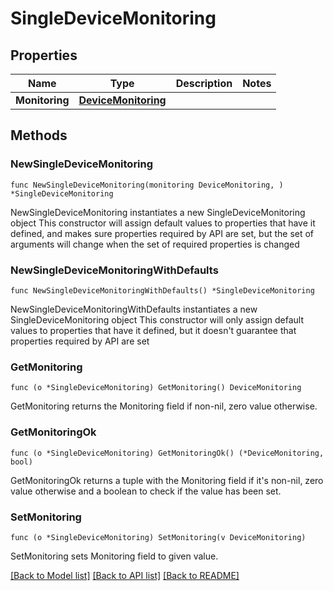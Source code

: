 # SingleDeviceMonitoring

## Properties

Name | Type | Description | Notes
------------ | ------------- | ------------- | -------------
**Monitoring** | [**DeviceMonitoring**](DeviceMonitoring.md) |  | 

## Methods

### NewSingleDeviceMonitoring

`func NewSingleDeviceMonitoring(monitoring DeviceMonitoring, ) *SingleDeviceMonitoring`

NewSingleDeviceMonitoring instantiates a new SingleDeviceMonitoring object
This constructor will assign default values to properties that have it defined,
and makes sure properties required by API are set, but the set of arguments
will change when the set of required properties is changed

### NewSingleDeviceMonitoringWithDefaults

`func NewSingleDeviceMonitoringWithDefaults() *SingleDeviceMonitoring`

NewSingleDeviceMonitoringWithDefaults instantiates a new SingleDeviceMonitoring object
This constructor will only assign default values to properties that have it defined,
but it doesn't guarantee that properties required by API are set

### GetMonitoring

`func (o *SingleDeviceMonitoring) GetMonitoring() DeviceMonitoring`

GetMonitoring returns the Monitoring field if non-nil, zero value otherwise.

### GetMonitoringOk

`func (o *SingleDeviceMonitoring) GetMonitoringOk() (*DeviceMonitoring, bool)`

GetMonitoringOk returns a tuple with the Monitoring field if it's non-nil, zero value otherwise
and a boolean to check if the value has been set.

### SetMonitoring

`func (o *SingleDeviceMonitoring) SetMonitoring(v DeviceMonitoring)`

SetMonitoring sets Monitoring field to given value.



[[Back to Model list]](../README.md#documentation-for-models) [[Back to API list]](../README.md#documentation-for-api-endpoints) [[Back to README]](../README.md)


